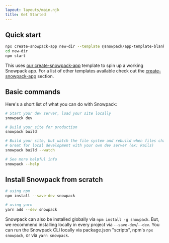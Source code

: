 ```yaml
---
layout: layouts/main.njk
title: Get Started
---
```


## Quick start

```bash
npx create-snowpack-app new-dir --template @snowpack/app-template-blank
cd new-dir
npm start
```

This uses [our create-snowpack-app](/create-snowpack-app) template to spin up a working Snowpack app. For a list of other templates available check out the [create-snowpack-app](/create-snowpack-app) section.

## Basic commands

Here's a short list of what you can do with Snowpack:

```bash
# Start your dev server, load your site locally
snowpack dev

# Build your site for production
snowpack build

# Build your site, but watch the file system and rebuild when files change.
# Great for local development with your own dev server (ex: Rails)
snowpack build --watch

# See more helpful info
snowpack --help
```

## Install Snowpack from scratch

```bash
# using npm
npm install --save-dev snowpack

# using yarn
yarn add --dev snowpack
```

Snowpack can also be installed globally via `npm install -g snowpack`. But, we recommend installing locally in every project via `--save-dev`/`--dev`. You can run the Snowpack CLI locally via package.json "scripts", npm's `npx snowpack`, or via `yarn snowpack`.
